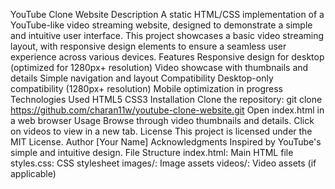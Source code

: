 YouTube Clone Website
Description
A static HTML/CSS implementation of a YouTube-like video streaming website, designed to demonstrate a simple and intuitive user interface. This project showcases a basic video streaming layout, with responsive design elements to ensure a seamless user experience across various devices.
Features
Responsive design for desktop (optimized for 1280px+ resolution)
Video showcase with thumbnails and details
Simple navigation and layout
Compatibility
Desktop-only compatibility (1280px+ resolution)
Mobile optimization in progress
Technologies Used
HTML5
CSS3
Installation
Clone the repository: git clone https://github.com/charan11w/youtube-clone-website.git
Open index.html in a web browser
Usage
Browse through video thumbnails and details.
Click on videos to view in a new tab.
License
This project is licensed under the MIT License.
Author
[Your Name]
Acknowledgments
Inspired by YouTube's simple and intuitive design.
File Structure
index.html: Main HTML file
styles.css: CSS stylesheet
images/: Image assets
videos/: Video assets (if applicable)
